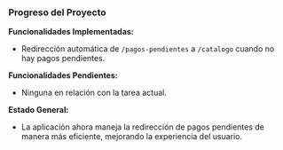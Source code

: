 ### Progreso del Proyecto

**Funcionalidades Implementadas:**
- Redirección automática de `/pagos-pendientes` a `/catalogo` cuando no hay pagos pendientes.

**Funcionalidades Pendientes:**
- Ninguna en relación con la tarea actual.

**Estado General:**
- La aplicación ahora maneja la redirección de pagos pendientes de manera más eficiente, mejorando la experiencia del usuario.
